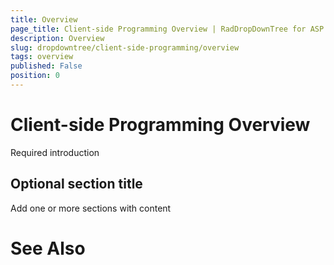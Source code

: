 ```yaml
---
title: Overview
page_title: Client-side Programming Overview | RadDropDownTree for ASP.NET AJAX Documentation
description: Overview
slug: dropdowntree/client-side-programming/overview
tags: overview
published: False
position: 0
---
```


# Client-side Programming Overview



Required introduction

## Optional section title

Add one or more sections with content

# See Also
